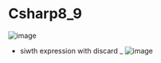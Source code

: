 # Csharp8_9
![image](https://user-images.githubusercontent.com/64368109/132987144-027d1c63-5775-4fbb-ab78-35ba9cdcd261.png)
-  siwth expression with discard _
![image](https://user-images.githubusercontent.com/64368109/132987230-686774af-2616-407d-92c6-e29813865781.png)
